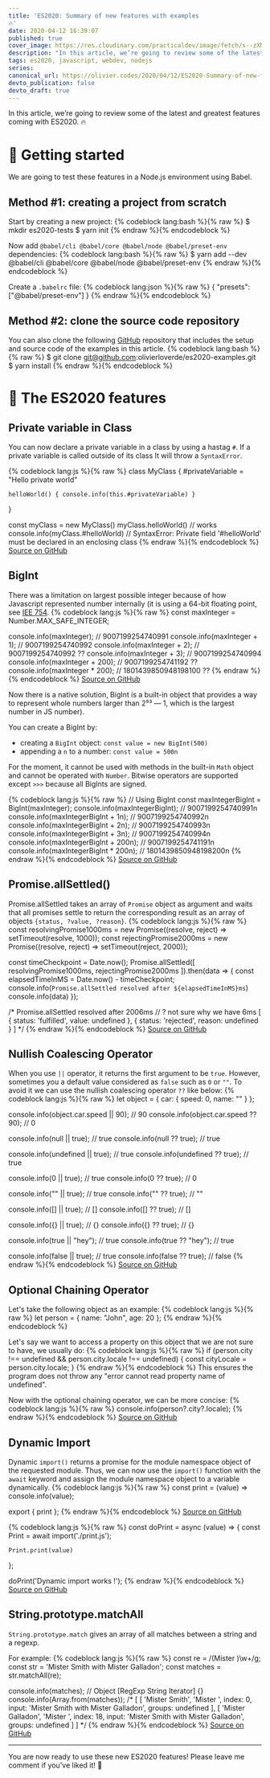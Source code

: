 ```yaml
---
title: 'ES2020: Summary of new features with examples 
🔥'
date: 2020-04-12 16:39:07
published: true
cover_image: https://res.cloudinary.com/practicaldev/image/fetch/s--zXMvFxfE--/c_imagga_scale,f_auto,fl_progressive,h_420,q_auto,w_1000/https://res.cloudinary.com/practicaldev/image/fetch/s--p97UXbm9--/c_imagga_scale%2Cf_auto%2Cfl_progressive%2Ch_420%2Cq_auto%2Cw_1000/https://dev-to-uploads.s3.amazonaws.com/i/bjmlibtmb2rj9vygrj27.png
description: "In this article, we’re going to review some of the latest and greatest features coming with ES2020."
tags: es2020, javascript, webdev, nodejs
series:
canonical_url: https://olivier.codes/2020/04/12/ES2020-Summary-of-new-features-with-examples/
devto_publication: false
devto_draft: true
---
```

In this article, we’re going to review some of the latest and greatest features coming with ES2020. 🔥

# 🤠 Getting started
We are going to test these features in a Node.js environment using Babel.

## Method #1: creating a project from scratch
Start by creating a new project:
{% codeblock lang:bash %}{% raw %}
$ mkdir es2020-tests
$ yarn init
{% endraw %}{% endcodeblock %}

Now add `@babel/cli @babel/core @babel/node @babel/preset-env` dependencies:
{% codeblock lang:bash %}{% raw %}
$ yarn add --dev @babel/cli @babel/core @babel/node @babel/preset-env
{% endraw %}{% endcodeblock %}

Create a `.babelrc` file:
{% codeblock lang:json %}{% raw %}
{
    "presets": ["@babel/preset-env"]
}
{% endraw %}{% endcodeblock %}

## Method #2: clone the source code repository
You can also clone the following [GitHub](https://github.com/olivierloverde/es2020-examples) repository that includes the setup and source code of the examples in this article. 
{% codeblock lang:bash %}{% raw %}
$ git clone git@github.com:olivierloverde/es2020-examples.git
$ yarn install
{% endraw %}{% endcodeblock %}

# 🤖 The ES2020 features

## Private variable in Class

You can now declare a private variable in a class by using a hastag `#`. If a private variable is called outside of its class It will throw a `SyntaxError`.

{% codeblock lang:js %}{% raw %}
class MyClass {
    #privateVariable = "Hello private world"

    helloWorld() { console.info(this.#privateVariable) }
}

const myClass = new MyClass()
myClass.helloWorld() // works
console.info(myClass.#helloWorld) // SyntaxError: Private field '#helloWorld' must be declared in an enclosing class
{% endraw %}{% endcodeblock %}
[Source on GitHub](https://github.com/olivierloverde/es2020-examples/blob/master/examples/privateClassVariables.js)

## BigInt

There was a limitation on largest possible integer because of how Javascript represented number internally (it is using a 64-bit floating point, see [IEE 754](https://en.wikipedia.org/wiki/IEEE_754). 
{% codeblock lang:js %}{% raw %}
const maxInteger = Number.MAX_SAFE_INTEGER;

console.info(maxInteger); // 9007199254740991
console.info(maxInteger + 1); // 9007199254740992
console.info(maxInteger + 2); // 9007199254740992 ??
console.info(maxInteger + 3); // 9007199254740994
console.info(maxInteger + 200); // 9007199254741192 ??
console.info(maxInteger * 200); // 1801439850948198100 ??
{% endraw %}{% endcodeblock %}
[Source on GitHub](https://github.com/olivierloverde/es2020-examples/blob/master/examples/bigInt.js)


Now there is a native solution, BigInt is a built-in object that provides a way to represent whole numbers larger than 2⁵³ — 1, which is the largest number in JS  number).

You can create a BigInt by:
- creating a `BigInt` object: `const value = new BigInt(500)`
- appending a `n` to a number: `const value = 500n`

For the moment, it cannot be used with methods in the built-in `Math` object and cannot be operated with `Number`. Bitwise operators are supported except `>>>` because all BigInts are signed.

{% codeblock lang:js %}{% raw %}
// Using BigInt
const maxIntegerBigInt = BigInt(maxInteger);
console.info(maxIntegerBigInt); // 9007199254740991n
console.info(maxIntegerBigInt + 1n); // 9007199254740992n
console.info(maxIntegerBigInt + 2n); // 9007199254740993n 
console.info(maxIntegerBigInt + 3n); // 9007199254740994n 
console.info(maxIntegerBigInt + 200n); // 9007199254741191n
console.info(maxIntegerBigInt * 200n); // 1801439850948198200n
{% endraw %}{% endcodeblock %}
[Source on GitHub](https://github.com/olivierloverde/es2020-examples/blob/master/examples/bigInt.js)

## Promise.allSettled()

Promise.allSettled takes an array of `Promise` object as argument and waits that all promises settle to return the corresponding result as an array of objects `{status, ?value, ?reason}`. 
{% codeblock lang:js %}{% raw %}
const resolvingPromise1000ms = new Promise((resolve, reject) => setTimeout(resolve, 1000));
const rejectingPromise2000ms = new Promise((resolve, reject) => setTimeout(reject, 2000));

const timeCheckpoint = Date.now();
Promise.allSettled([
    resolvingPromise1000ms, 
    rejectingPromise2000ms
]).then(data => {
    const elapsedTimeInMS = Date.now() - timeCheckpoint;
    console.info(`Promise.allSettled resolved after ${elapsedTimeInMS}ms`)
    console.info(data)
});

/*
Promise.allSettled resolved after 2006ms // ? not sure why we have 6ms
[
  { status: 'fulfilled', value: undefined },
  { status: 'rejected', reason: undefined }
]
*/
{% endraw %}{% endcodeblock %}
[Source on GitHub](https://github.com/olivierloverde/es2020-examples/blob/master/examples/promiseAllSettled.js)

## Nullish Coalescing Operator
When you use `||` operator, it returns the first argument to be `true`. However, sometimes you a default value considered as `false` such as `0` or `""`. To avoid it we can use the nullish coalescing operator `??` like below:
{% codeblock lang:js %}{% raw %}
let object = {
    car: {
        speed: 0,
        name: ""
    }
};

console.info(object.car.speed || 90); // 90
console.info(object.car.speed ?? 90); // 0

console.info(null || true); // true
console.info(null ?? true); // true

console.info(undefined || true); // true
console.info(undefined ?? true); // true

console.info(0 || true); // true
console.info(0 ?? true); // 0

console.info("" || true); // true
console.info("" ?? true); // ""

console.info([] || true); // []
console.info([] ?? true); // []

console.info({} || true); // {}
console.info({} ?? true); // {}

console.info(true || "hey"); // true
console.info(true ?? "hey"); // true

console.info(false || true); // true
console.info(false ?? true); // false
{% endraw %}{% endcodeblock %}
[Source on GitHub](https://github.com/olivierloverde/es2020-examples/blob/master/examples/nullishCoalescingOperator.js)

## Optional Chaining Operator
Let's take the following object as an example:
{% codeblock lang:js %}{% raw %}
let person = {
    name: "John",
    age: 20
};
{% endraw %}{% endcodeblock %}

Let's say we want to access a property on this object that we are not sure to have, we usually do:
{% codeblock lang:js %}{% raw %}
if (person.city !== undefined &&  person.city.locale !== undefined) {
    const cityLocale =  person.city.locale;
}
{% endraw %}{% endcodeblock %}
This ensures the program does not throw any "error cannot read property name of undefined".

Now with the optional chaining operator, we can be more concise:
{% codeblock lang:js %}{% raw %}
console.info(person?.city?.locale);
{% endraw %}{% endcodeblock %}
[Source on GitHub](https://github.com/olivierloverde/es2020-examples/blob/master/examples/optionalChainingOperator.js)

## Dynamic Import
Dynamic `import()` returns a promise for the module namespace object of the requested module. Thus, we can now use the `import()` function with the `await` keyword and assign the module namespace object to a variable dynamically.
{% codeblock lang:js %}{% raw %}
const print = (value) => console.info(value);

export { print };
{% endraw %}{% endcodeblock %}
[Source on GitHub](https://github.com/olivierloverde/es2020-examples/blob/master/examples/print.js)

{% codeblock lang:js %}{% raw %}
const doPrint = async (value) => {
    const Print = await import('./print.js');

    Print.print(value)
};

doPrint('Dynamic import works !');
{% endraw %}{% endcodeblock %}
[Source on GitHub](https://github.com/olivierloverde/es2020-examples/blob/master/examples/dynamicImport.js)

## String.prototype.matchAll
`String.prototype.match` gives an array of all matches between a string and a regexp.

For example:
{% codeblock lang:js %}{% raw %}
const re = /(Mister )\w+/g;
const str = 'Mister Smith with Mister Galladon';
const matches = str.matchAll(re);

console.info(matches); // Object [RegExp String Iterator] {}
console.info(Array.from(matches));
/*
[
  [
    'Mister Smith',
    'Mister ',
    index: 0,
    input: 'Mister Smith with Mister Galladon',
    groups: undefined
  ],
  [
    'Mister Galladon',
    'Mister ',
    index: 18,
    input: 'Mister Smith with Mister Galladon',
    groups: undefined
  ]
]
*/
{% endraw %}{% endcodeblock %}
[Source on GitHub](https://github.com/olivierloverde/es2020-examples/blob/master/examples/matchAll.js)

---
You are now ready to use these new ES2020 features! Please leave me comment if you've liked it! 🙌

